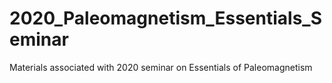 # 2020_Paleomagnetism_Essentials_Seminar
Materials associated with 2020 seminar on Essentials of Paleomagnetism
